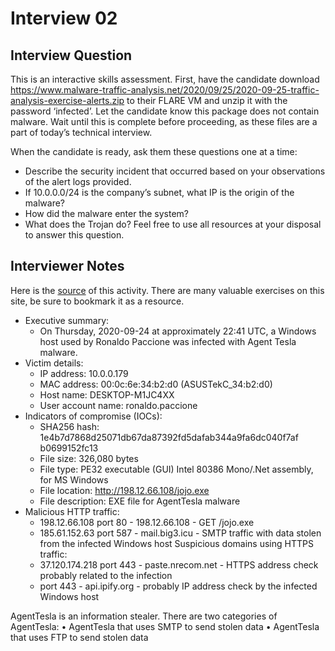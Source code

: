 # Interview 02

## Interview Question

This is an interactive skills assessment. First, have the candidate download https://www.malware-traffic-analysis.net/2020/09/25/2020-09-25-traffic-analysis-exercise-alerts.zip to their FLARE VM and unzip it with the password ‘infected’. Let the candidate know this package does not contain malware. Wait until this is complete before proceeding, as these files are a part of today’s technical interview.

When the candidate is ready, ask them these questions one at a time:

- Describe the security incident that occurred based on your observations of the alert logs provided.
- If 10.0.0.0/24 is the company’s subnet, what IP is the origin of the malware?
- How did the malware enter the system?
- What does the Trojan do? Feel free to use all resources at your disposal to answer this question.

## Interviewer Notes

Here is the [source](https://www.malware-traffic-analysis.net/2020/09/25/) of this activity. There are many valuable exercises on this site, be sure to bookmark it as a resource.

- Executive summary:
  - On Thursday, 2020-09-24 at approximately 22:41 UTC, a Windows host used by Ronaldo Paccione was infected with Agent Tesla malware.
- Victim details:
  - IP address: 10.0.0.179
  - MAC address: 00:0c:6e:34:b2:d0 (ASUSTekC_34:b2:d0)
  - Host name: DESKTOP-M1JC4XX
  - User account name: ronaldo.paccione
- Indicators of compromise (IOCs):
  - SHA256 hash: 1e4b7d7868d25071db67da87392fd5dafab344a9fa6dc040f7af b0699152fc13
  - File size: 326,080 bytes
  - File type: PE32 executable (GUI) Intel 80386 Mono/.Net assembly, for MS Windows
  - File location: http://198.12.66.108/jojo.exe
  - File description: EXE file for AgentTesla malware
- Malicious HTTP traffic:
  - 198.12.66.108 port 80 - 198.12.66.108 - GET /jojo.exe
  - 185.61.152.63 port 587 - mail.big3.icu - SMTP traffic with data stolen from the infected Windows host Suspicious domains using HTTPS traffic:
  - 37.120.174.218 port 443 - paste.nrecom.net - HTTPS address check probably related to the infection
  - port 443 - api.ipify.org - probably IP address check by the infected Windows host

AgentTesla is an information stealer. There are two categories of AgentTesla: • AgentTesla that uses SMTP to send stolen data • AgentTesla that uses FTP to send stolen data